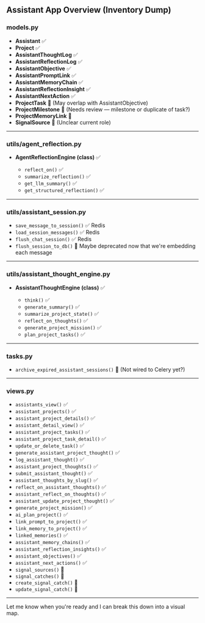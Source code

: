 ## Assistant App Overview (Inventory Dump)

### models.py

- **Assistant** ✅
- **Project** ✅
- **AssistantThoughtLog** ✅
- **AssistantReflectionLog** ✅
- **AssistantObjective** ✅
- **AssistantPromptLink** ✅
- **AssistantMemoryChain** ✅
- **AssistantReflectionInsight** ✅
- **AssistantNextAction** ✅
- **ProjectTask** 🔄 (May overlap with AssistantObjective)
- **ProjectMilestone** 🔄 (Needs review — milestone or duplicate of task?)
- **ProjectMemoryLink** 🔄
- **SignalSource** 🤷 (Unclear current role)

---

### utils/agent_reflection.py

- **AgentReflectionEngine (class)** ✅

  - `reflect_on()` ✅
  - `summarize_reflection()` ✅
  - `get_llm_summary()` ✅
  - `get_structured_reflection()` ✅

---

### utils/assistant_session.py

- `save_message_to_session()` ✅ Redis
- `load_session_messages()` ✅ Redis
- `flush_chat_session()` ✅ Redis
- `flush_session_to_db()` 🔄 Maybe deprecated now that we're embedding each message

---

### utils/assistant_thought_engine.py

- **AssistantThoughtEngine (class)** ✅

  - `think()` ✅
  - `generate_summary()` ✅
  - `summarize_project_state()` ✅
  - `reflect_on_thoughts()` ✅
  - `generate_project_mission()` ✅
  - `plan_project_tasks()` ✅

---

### tasks.py

- `archive_expired_assistant_sessions()` 🔄 (Not wired to Celery yet?)

---

### views.py

- `assistants_view()` ✅
- `assistant_projects()` ✅
- `assistant_project_details()` ✅
- `assistant_detail_view()` ✅
- `assistant_project_tasks()` ✅
- `assistant_project_task_detail()` ✅
- `update_or_delete_task()` ✅
- `generate_assistant_project_thought()` ✅
- `log_assistant_thought()` ✅
- `assistant_project_thoughts()` ✅
- `submit_assistant_thought()` ✅
- `assistant_thoughts_by_slug()` ✅
- `reflect_on_assistant_thoughts()` ✅
- `assistant_reflect_on_thoughts()` ✅
- `assistant_update_project_thought()` ✅
- `generate_project_mission()` ✅
- `ai_plan_project()` ✅
- `link_prompt_to_project()` ✅
- `link_memory_to_project()` ✅
- `linked_memories()` ✅
- `assistant_memory_chains()` ✅
- `assistant_reflection_insights()` ✅
- `assistant_objectives()` ✅
- `assistant_next_actions()` ✅
- `signal_sources()` 🤷
- `signal_catches()` 🤷
- `create_signal_catch()` 🤷
- `update_signal_catch()` 🤷

---

Let me know when you're ready and I can break this down into a visual map.
